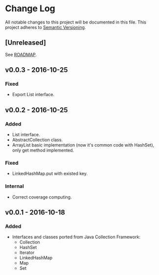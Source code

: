 # Change Log
All notable changes to this project will be documented in this file.
This project adheres to [Semantic Versioning](http://semver.org/).

## [Unreleased]

See [ROADMAP](ROADMAP.md).

## v0.0.3 - 2016-10-25
### Fixed
- Export List interface. 

## v0.0.2 - 2016-10-25
### Added 
- List interface. 
- AbstractCollection class. 
- ArrayList basic implementation (now it's common code with HashSet), only get method implemented. 

### Fixed
- LinkedHashMap.put with existed key. 

### Internal
- Correct coverage computing.  

## v0.0.1 - 2016-10-18
### Added
- Interfaces and classes ported from Java Collection Framework:
    - Collection
    - HashSet
    - Iterator
    - LinkedHashMap
    - Map
    - Set
